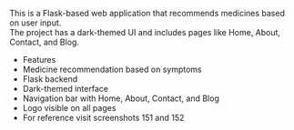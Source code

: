 This is a Flask-based web application that recommends medicines based on user input.  
The project has a dark-themed UI and includes pages like Home, About, Contact, and Blog.
- Features
- Medicine recommendation based on symptoms
- Flask backend
- Dark-themed interface
- Navigation bar with Home, About, Contact, and Blog
- Logo visible on all pages
- For reference visit screenshots 151 and 152
